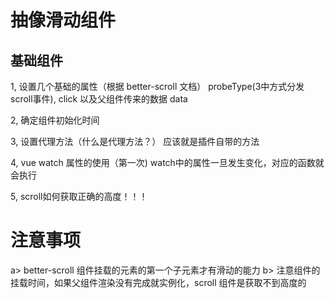 # 抽像滑动组件 
## 基础组件 
1, 设置几个基础的属性（根据 better-scroll 文档） 
  probeType(3中方式分发 scroll事件), click 
  以及父组件传来的数据 data 
 
2, 确定组件初始化时间 
 
3, 设置代理方法（什么是代理方法？） 
   应该就是插件自带的方法 
 
4, vue watch 属性的使用（第一次) 
    watch中的属性一旦发生变化，对应的函数就会执行

5, scroll如何获取正确的高度！！！

# 注意事项
a>  better-scroll 组件挂载的元素的第一个子元素才有滑动的能力
b>  注意组件的挂载时间，如果父组件渲染没有完成就实例化，scroll 组件是获取不到高度的